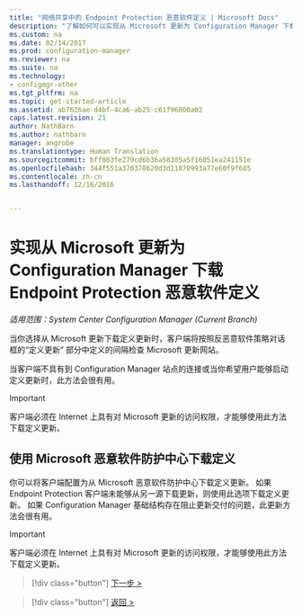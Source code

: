```yaml
---
title: "网络共享中的 Endpoint Protection 恶意软件定义 | Microsoft Docs"
description: "了解如何可以实现从 Microsoft 更新为 Configuration Manager 下载 Endpoint Protection 的恶意软件定义。"
ms.custom: na
ms.date: 02/14/2017
ms.prod: configuration-manager
ms.reviewer: na
ms.suite: na
ms.technology:
- configmgr-other
ms.tgt_pltfrm: na
ms.topic: get-started-article
ms.assetid: ab7626ae-d4bf-4ca6-ab25-c61f96800a02
caps.latest.revision: 21
author: NathBarn
ms.author: nathbarn
manager: angrobe
ms.translationtype: Human Translation
ms.sourcegitcommit: bff083fe279cd6b36a58305a5f16051ea241151e
ms.openlocfilehash: 344f551a370378620d3d11870993a77e60f9f685
ms.contentlocale: zh-cn
ms.lasthandoff: 12/16/2016


---
```


# <a name="enable-endpoint-protection-malware-definitions-to-download-from-microsoft-updates-for-configuration-manager"></a>实现从 Microsoft 更新为 Configuration Manager 下载 Endpoint Protection 恶意软件定义

*适用范围：System Center Configuration Manager (Current Branch)*


 当你选择从 Microsoft 更新下载定义更新时，客户端将按照反恶意软件策略对话框的“定义更新”  部分中定义的间隔检查 Microsoft 更新网站。

 当客户端不具有到 Configuration Manager 站点的连接或当你希望用户能够启动定义更新时，此方法会很有用。

> [!IMPORTANT]
>  客户端必须在 Internet 上具有对 Microsoft 更新的访问权限，才能够使用此方法下载定义更新。

## <a name="using-the-microsoft-malware-protection-center-to-download-definitions"></a>使用 Microsoft 恶意软件防护中心下载定义
 你可以将客户端配置为从 Microsoft 恶意软件防护中心下载定义更新。 如果 Endpoint Protection 客户端未能够从另一源下载更新，则使用此选项下载定义更新。 如果 Configuration Manager 基础结构存在阻止更新交付的问题，此更新方法会很有用。

> [!IMPORTANT]
>  客户端必须在 Internet 上具有对 Microsoft 更新的访问权限，才能够使用此方法下载定义更新。


> [!div class="button"]
[下一步 >](endpoint-antimalware-policies.md)

> [!div class="button"]
[返回 >](endpoint-configure-alerts.md)

